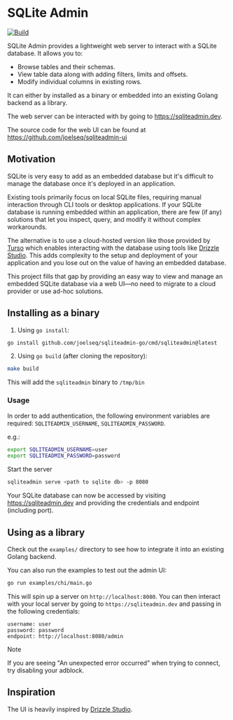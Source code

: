 # SQLite Admin

[![Build](https://github.com/joelseq/sqliteadmin-go/actions/workflows/build.yml/badge.svg)](https://github.com/joelseq/sqliteadmin-go/actions/workflows/build.yml)

SQLite Admin provides a lightweight web server to interact with a SQLite database. It allows you to:

- Browse tables and their schemas.
- View table data along with adding filters, limits and offsets.
- Modify individual columns in existing rows.

It can either by installed as a binary or embedded into an existing Golang backend as a library.

The web server can be interacted with by going to https://sqliteadmin.dev.

The source code for the web UI can be found at https://github.com/joelseq/sqliteadmin-ui


## Motivation

SQLite is very easy to add as an embedded database but it's difficult to manage the database once it's deployed in an application.

Existing tools primarily focus on local SQLite files, requiring manual interaction through CLI tools or desktop applications. If your SQLite database is running embedded within an application, there are few (if any) solutions that let you inspect, query, and modify it without complex workarounds.

The alternative is to use a cloud-hosted version like those provided by [Turso](https://turso.tech/) which enables interacting with the database using tools like [Drizzle Studio](https://orm.drizzle.team/drizzle-studio/overview). This adds complexity to the setup and deployment of your application and you lose out on the value of having an embedded database.

This project fills that gap by providing an easy way to view and manage an embedded SQLite database via a web UI—no need to migrate to a cloud provider or use ad-hoc solutions.

## Installing as a binary

1. Using `go install`:

```bash
go install github.com/joelseq/sqliteadmin-go/cmd/sqliteadmin@latest
```

2. Using `go build` (after cloning the repository):

```bash
make build
```
This will add the `sqliteadmin` binary to `/tmp/bin`

### Usage

In order to add authentication, the following environment variables are required: `SQLITEADMIN_USERNAME`, `SQLITEADMIN_PASSWORD`.

e.g.:
```bash
export SQLITEADMIN_USERNAME=user
export SQLITEADMIN_PASSWORD=password
```

Start the server

```bash
sqliteadmin serve <path to sqlite db> -p 8080
```

Your SQLite database can now be accessed by visiting https://sqliteadmin.dev and providing the credentials and endpoint (including port).

## Using as a library

Check out the `examples/` directory to see how to integrate it into an existing Golang backend.

You can also run the examples to test out the admin UI:

```bash
go run examples/chi/main.go
```

This will spin up a server on `http://localhost:8080`. You can then interact with your local server by going to `https://sqliteadmin.dev` and passing in the following credentials:

```
username: user
password: password
endpoint: http://localhost:8080/admin
```

> [!NOTE]  
> If you are seeing "An unexpected error occurred" when trying to connect, try disabling your adblock.

## Inspiration

The UI is heavily inspired by [Drizzle Studio](https://orm.drizzle.team/drizzle-studio/overview).
